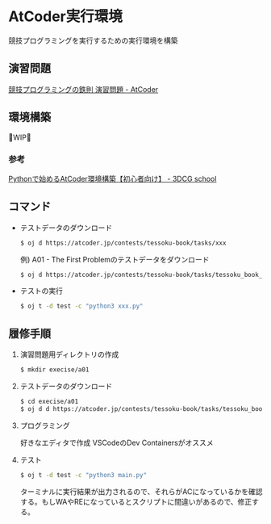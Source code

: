 # AtCoder実行環境

競技プログラミングを実行するための実行環境を構築

## 演習問題

[競技プログラミングの鉄則 演習問題 - AtCoder](https://atcoder.jp/contests/tessoku-book/tasks/)

## 環境構築

🚧WIP🚧

### 参考

[Pythonで始めるAtCoder環境構築【初心者向け】 - 3DCG school](https://3dcg-school.pro/python-atcoder-develop-environment/)

## コマンド

- テストデータのダウンロード
    ```bash
    $ oj d https://atcoder.jp/contests/tessoku-book/tasks/xxx
    ```

    例) A01 - The First Problemのテストデータをダウンロード
    ```bash
    $ oj d https://atcoder.jp/contests/tessoku-book/tasks/tessoku_book_a
    ```

- テストの実行
    ```bash
    $ oj t -d test -c "python3 xxx.py"
    ```

## 履修手順

1. 演習問題用ディレクトリの作成
    ```bash
    $ mkdir execise/a01
    ```
2. テストデータのダウンロード
    ```bash
    $ cd execise/a01
    $ oj d d https://atcoder.jp/contests/tessoku-book/tasks/tessoku_book_a
    ```
3. プログラミング

    好きなエディタで作成 VSCodeのDev Containersがオススメ
4. テスト
    ```bash
    $ oj t -d test -c "python3 main.py"
    ```
    ターミナルに実行結果が出力されるので、それらがACになっているかを確認する。もしWAやREになっているとスクリプトに間違いがあるので、修正する。
